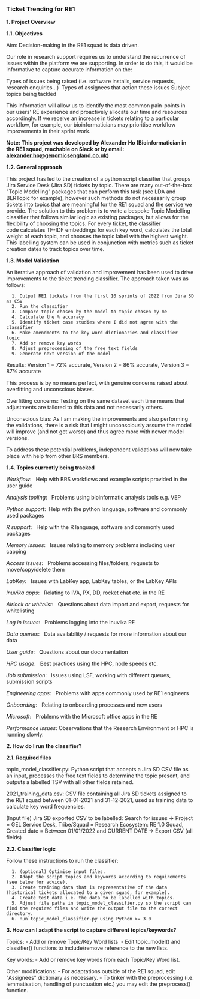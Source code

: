 ### Ticket Trending for RE1 ###

**1. Project Overview**

**1.1. Objectives**

Aim: Decision-making in the RE1 squad is data driven.

Our role in research support requires us to understand the recurrence of issues within the platform we are supporting. In order to do this, it would be informative to capture accurate information on the:

Types of issues being raised (i.e. software installs, service requests, research enquiries...) 
Types of assignees that action these issues
Subject topics being tackled 

This information will allow us to identify the most common pain-points in our users' RE experience and proactively allocate our time and resources accordingly. If we receive an increase in tickets relating to a particular workflow, for example, our bioinformaticians may prioritise workflow improvements in their sprint work. 

**Note: This project was developed by Alexander Ho (Bioinformatician in the RE1 squad, reachable on Slack or by email: alexander.ho@genomicsengland.co.uk)**

**1.2. General approach**

This project has led to the creation of a python script classifier that groups Jira Service Desk (Jira SD) tickets by topic. There are many out-of-the-box "Topic Modelling" packages that can perform this task (see LDA and BERTopic for example), however such methods do not necessarily group tickets into topics that are meaningful for the RE1 squad and the service we provide. The solution to this problem is to write a bespoke Topic Modelling classifier that follows similar logic as existing packages, but allows for the flexibility of choosing the topics. For every ticket, the classifier code calculates TF-IDF embeddings for each key word, calculates the total weight of each topic, and chooses the topic label with the highest weight. This labelling system can be used in conjunction with metrics such as ticket creation dates to track topics over time.

**1.3. Model Validation**

An iterative approach of validation and improvement has been used to drive improvements to the ticket trending classifier. The approach taken was as follows:

      1. Output RE1 tickets from the first 10 sprints of 2022 from Jira SD as CSV
      2. Run the classifier
      3. Compare topic chosen by the model to topic chosen by me
      4. Calculate the % accuracy
      5. Identify ticket case studies where I did not agree with the classifier
      6. Make amendments to the key word dictionaries and classifier logic 
      7. Add or remove key words
      8. Adjust preprocessing of the free text fields 
      9. Generate next version of the model

Results: Version 1 = 72% accurate, Version 2 = 86% accurate, Version 3 = 87% accurate

This process is by no means perfect, with genuine concerns raised about overfitting and unconscious biases.

Overfitting concerns: Testing on the same dataset each time means that adjustments are tailored to this data and not necessarily others.

Unconscious bias: As I am making the improvements and also performing the validations, there is a risk that I might unconsciously assume the model          will improve (and not get worse) and thus agree more with newer model versions.

To address these potential problems, independent validations will now take place with help from other BRS members.

**1.4. Topics currently being tracked**

_Workflow_:   Help with BRS workflows and example scripts provided in the user guide

_Analysis tooling_:   Problems using bioinformatic analysis tools e.g. VEP

_Python support_:  Help with the python language, software and commonly used packages

_R support_:   Help with the R language, software and commonly used packages

_Memory issues_:   Issues relating to memory problems including user capping

_Access issues_:   Problems accessing files/folders, requests to move/copy/delete them

_LabKey_:   Issues with LabKey app, LabKey tables, or the LabKey APIs

_Inuvika apps_:   Relating to IVA, PX, DD, rocket chat etc. in the RE

_Airlock or whitelist_:   Questions about data import and export, requests for whitelisting

_Log in issues_:   Problems logging into the Inuvika RE

_Data queries_:   Data availability / requests for more information about our data

_User guide_:   Questions about our documentation

_HPC usage_:   Best practices using the HPC, node speeds etc.

_Job submission_:   Issues using LSF, working with different queues, submission scripts

_Engineering apps_:   Problems with apps commonly used by RE1 engineers

_Onboarding_:   Relating to onboarding processes and new users

_Microsoft_:   Problems with the Microsoft office apps in the RE

_Performance issues_: Observations that the Research Environment or HPC is running slowly.

**2. How do I run the classifier?**

**2.1. Required files**

topic_model_classifier.py:
Python script that accepts a Jira SD CSV file as an input, processes the free text fields to determine the topic present, and outputs a labelled TSV with all other fields retained. 

2021_training_data.csv:
CSV file containing all Jira SD tickets assigned to the RE1 squad between 01-01-2021 and 31-12-2021, used as training data to calculate key word frequencies.

(Input file) Jira SD exported CSV to be labelled:
Search for issues → Project = GEL Service Desk, Tribe/Squad = Research Ecosystem: RE 1.0 Squad, Created date = Between 01/01/2022 and CURRENT DATE → Export CSV (all fields)

**2.2. Classifier logic**

Follow these instructions to run the classifier:

      1. (optional) Optimise input files.
      2. Adapt the script topics and keywords according to requirements (see below for advice).
      3. Create training data that is representative of the data (historical tickets allocated to a given squad, for example).
      4. Create test data i.e. the data to be labelled with topics.
      5. Adjust file paths in topic_model_classifier.py so the script can find the required files and write the output file to the correct directory.
      6. Run topic_model_classifier.py using Python >= 3.0

**3. How can I adapt the script to capture different topics/keywords?**

Topics:
      - Add or remove Topic/Key Word lists 
      - Edit topic_model() and classifier() functions to include/remove reference to the new lists.
      
Key words:
      - Add or remove key words from each Topic/Key Word list.
      
Other modifications:
      - For adaptations outside of the RE1 squad, edit "Assignees" dictionary as necessary.
      - To tinker with the preprocessing (i.e. lemmatisation, handling of punctuation etc.) you may edit the preprocess() function.
